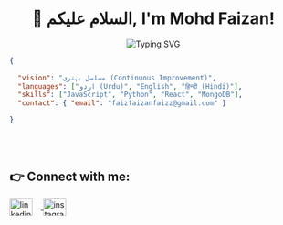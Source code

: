 <h1 align="center">👋 السلام علیکم, I'm Mohd Faizan!</h1>

<p align="center">
  <img src="https://readme-typing-svg.herokuapp.com?font=Poppins&size=28&pause=1000&color=0077B5&center=true&vCenter=true&width=600&lines=🔥+MERN+Stack+Developer;🚀+Full+Stack+Developer;⚛️+React.js+Developer;💻+Software+Engineer" alt="Typing SVG" />
</p>



```json
{
                                                                          
  "vision": "مسلسل بہتری (Continuous Improvement)",
  "languages": ["اردو (Urdu)", "English", "हिन्दी (Hindi)"],
  "skills": ["JavaScript", "Python", "React", "MongoDB"],
  "contact": { "email": "faizfaizanfaizz@gmail.com" }

}
```


<br>
<br>

## 👉 Connect with me:

<p align="left">
    <a href="https://www.linkedin.com/in/mohd-faizan-a806a828a/" target="blank">
        <img align="center" src="https://pngimg.com/uploads/linkedIn/linkedIn_PNG8.png" alt="linkedin" height="30" width="40" style="margin-right: 15px;" />
    </a>
    <a href="https://www.instagram.com/faixn.1/" target="blank">
        <img align="center" src="https://upload.wikimedia.org/wikipedia/commons/a/a5/Instagram_icon.png" alt="instagram" height="30" width="40" />
    </a>
</p>






